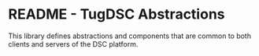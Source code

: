 # README - TugDSC Abstractions

This library defines abstractions and components that are common to both clients and servers of the DSC platform.
